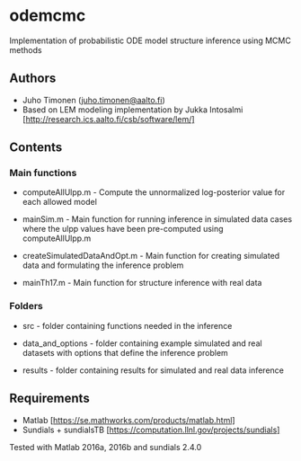# odemcmc

Implementation of probabilistic ODE model structure inference using MCMC methods


## Authors

* Juho Timonen (juho.timonen@aalto.fi)
* Based on LEM modeling implementation by Jukka Intosalmi [http://research.ics.aalto.fi/csb/software/lem/]


## Contents

### Main functions

* computeAllUlpp.m - Compute the unnormalized log-posterior value for each allowed model

* mainSim.m - Main function for running inference in simulated data cases where the ulpp values have been pre-computed using computeAllUlpp.m

* createSimulatedDataAndOpt.m - Main function for creating simulated data and formulating the inference problem

* mainTh17.m - Main function for structure inference with real data


### Folders

* src - folder containing functions needed in the inference

* data_and_options - folder containing example simulated and real datasets with options that define the inference problem

* results - folder containing results for simulated and real data inference


## Requirements

* Matlab [https://se.mathworks.com/products/matlab.html]
* Sundials + sundialsTB [https://computation.llnl.gov/projects/sundials]

Tested with Matlab 2016a, 2016b and sundials 2.4.0 
